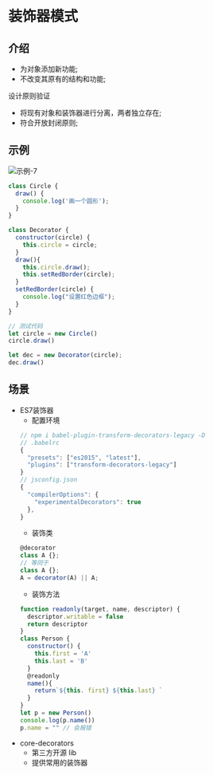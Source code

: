 # 装饰器模式

## 介绍

- 为对象添加新功能;
- 不改变其原有的结构和功能;

设计原则验证

- 将现有对象和装饰器进行分离，两者独立存在;
- 符合开放封闭原则;

## 示例

![示例-7](/blogs/image/web/designMode/示例-7.png)

```js
class Circle {
  draw() {
    console.log('画一个圆形');
  }
}

class Decorator {
  constructor(circle) {
    this.circle = circle;
  }
  draw(){
    this.circle.draw();
    this.setRedBorder(circle);
  }
  setRedBorder(circle) {
    console.log("设置红色边框");
  }
}

// 测试代码
let circle = new Circle()
circle.draw()

let dec = new Decorator(circle);
dec.draw()
```

## 场景

- ES7装饰器
  - 配置环境
  ```js
  // npm i babel-plugin-transform-decorators-legacy -D
  // .babelrc
  {
    "presets": ["es2015", "latest"],
    "plugins": ["transform-decorators-legacy"]
  }
  // jsconfig.json
  {
    "compilerOptions": {
      "experimentalDecorators": true
    },
  }
  ```
  - 装饰类
  ```js
  @decorator
  class A {};
  // 等同于 
  class A {};
  A = decorator(A) || A;
  ```
  - 装饰方法
  ```js
  function readonly(target, name, descriptor) {
    descriptor.writable = false
    return descriptor
  }
  class Person {
    constructor() {
      this.first = 'A'
      this.last = 'B'
    }
    @readonly
    name(){
      return`${this. first} ${this.last} `
    }
  }
  let p = new Person()
  console.log(p.name())
  p.name = "" // 会报错
  ```
- core-decorators
  - 第三方开源 lib
  - 提供常用的装饰器

